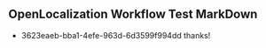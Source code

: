 ## OpenLocalization Workflow Test MarkDown
* 3623eaeb-bba1-4efe-963d-6d3599f994dd thanks!

<!--HONumber=Jul16_HO5-->


